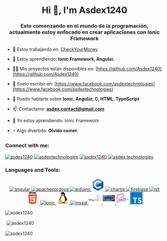 <h1 align="center">Hi 👋, I'm Asdex1240</h1>
<h3 align="center">Esto comenzando en el mundo de la programación, actualmente estoy enfocado en crear aplicaciones con Ionic Framework</h3>


- 🔭 Estoy trabajando en: [CheckYourMoney](https://github.com/Asdex1240/CheckYourMoney)

- 🌱 Estoy aprendiendo: **Ionic Framework, Angular.**

- 👨‍💻 Mis proyectos están disponibles en: [https://github.com/Asdex1240](https://github.com/Asdex1240)

- 📝 Suelo escribir en: [https://www.facebook.com/asdextechnologies](https://www.facebook.com/asdextechnologies)

- 💬 Puedo hablarte sobre **Ionic, Angular, C, HTML, TypeScript**

- 📫 Contactame: **asdex.contact@gmail.com**

- 📄 Yo estoy aprendiendo: Ionic Framework

- ⚡ Algo divertido: **Olvido comer.**

<h3 align="left">Connect with me:</h3>
<p align="left">
<a href="https://twitter.com/asdex1240" target="blank"><img align="center" src="https://raw.githubusercontent.com/rahuldkjain/github-profile-readme-generator/master/src/images/icons/Social/twitter.svg" alt="asdex1240" height="30" width="40" /></a>
<a href="https://fb.com/asdextechnologies" target="blank"><img align="center" src="https://raw.githubusercontent.com/rahuldkjain/github-profile-readme-generator/master/src/images/icons/Social/facebook.svg" alt="asdextechnologies" height="30" width="40" /></a>
<a href="https://instagram.com/asdex1240" target="blank"><img align="center" src="https://raw.githubusercontent.com/rahuldkjain/github-profile-readme-generator/master/src/images/icons/Social/instagram.svg" alt="asdex1240" height="30" width="40" /></a>
<a href="https://www.youtube.com/c/asdex technologies" target="blank"><img align="center" src="https://raw.githubusercontent.com/rahuldkjain/github-profile-readme-generator/master/src/images/icons/Social/youtube.svg" alt="asdex technologies" height="30" width="40" /></a>
</p>

<h3 align="left">Languages and Tools:</h3>
<p align="center"> <a href="https://angular.io" target="_blank" rel="noreferrer"> <img src="https://angular.io/assets/images/logos/angular/angular.svg" alt="angular" width="40" height="40"/> </a> <a href="https://cordova.apache.org/" target="_blank" rel="noreferrer"> <img src="https://www.vectorlogo.zone/logos/apache_cordova/apache_cordova-icon.svg" alt="apachecordova" width="40" height="40"/> </a> <a href="https://www.arduino.cc/" target="_blank" rel="noreferrer"> <img src="https://cdn.worldvectorlogo.com/logos/arduino-1.svg" alt="arduino" width="40" height="40"/> </a> <a href="https://www.cprogramming.com/" target="_blank" rel="noreferrer"> <img src="https://raw.githubusercontent.com/devicons/devicon/master/icons/c/c-original.svg" alt="c" width="40" height="40"/> </a> <a href="https://www.chartjs.org" target="_blank" rel="noreferrer"> <img src="https://www.chartjs.org/media/logo-title.svg" alt="chartjs" width="40" height="40"/> </a> <a href="https://firebase.google.com/" target="_blank" rel="noreferrer"> <img src="https://www.vectorlogo.zone/logos/firebase/firebase-icon.svg" alt="firebase" width="40" height="40"/> </a> <a href="https://git-scm.com/" target="_blank" rel="noreferrer"> <img src="https://www.vectorlogo.zone/logos/git-scm/git-scm-icon.svg" alt="git" width="40" height="40"/> </a> <a href="https://www.w3.org/html/" target="_blank" rel="noreferrer"> <img src="https://raw.githubusercontent.com/devicons/devicon/master/icons/html5/html5-original-wordmark.svg" alt="html5" width="40" height="40"/> </a> <a href="https://ionicframework.com" target="_blank" rel="noreferrer"> <img src="https://upload.wikimedia.org/wikipedia/commons/d/d1/Ionic_Logo.svg" alt="ionic" width="40" height="40"/> </a> <a href="https://www.linux.org/" target="_blank" rel="noreferrer"> <img src="https://raw.githubusercontent.com/devicons/devicon/master/icons/linux/linux-original.svg" alt="linux" width="40" height="40"/> </a> <a href="https://www.microsoft.com/en-us/sql-server" target="_blank" rel="noreferrer"> <img src="https://www.svgrepo.com/show/303229/microsoft-sql-server-logo.svg" alt="mssql" width="40" height="40"/> </a> <a href="https://www.mysql.com/" target="_blank" rel="noreferrer"> <img src="https://raw.githubusercontent.com/devicons/devicon/master/icons/mysql/mysql-original-wordmark.svg" alt="mysql" width="40" height="40"/> </a> <a href="https://www.php.net" target="_blank" rel="noreferrer"> <img src="https://raw.githubusercontent.com/devicons/devicon/master/icons/php/php-original.svg" alt="php" width="40" height="40"/> </a> <a href="https://sass-lang.com" target="_blank" rel="noreferrer"> <img src="https://raw.githubusercontent.com/devicons/devicon/master/icons/sass/sass-original.svg" alt="sass" width="40" height="40"/> </a> <a href="https://www.typescriptlang.org/" target="_blank" rel="noreferrer"> <img src="https://raw.githubusercontent.com/devicons/devicon/master/icons/typescript/typescript-original.svg" alt="typescript" width="40" height="40"/> </a> </p>

<p><img align="center" src="https://github-readme-stats.vercel.app/api/top-langs?username=asdex1240&show_icons=true&locale=en&layout=compact" alt="asdex1240" /></p>

<p>&nbsp;<img align="center" src="https://github-readme-stats.vercel.app/api?username=asdex1240&show_icons=true&locale=en" alt="asdex1240" /></p>

<p><img align="center" src="https://github-readme-streak-stats.herokuapp.com/?user=asdex1240&" alt="asdex1240" /></p>